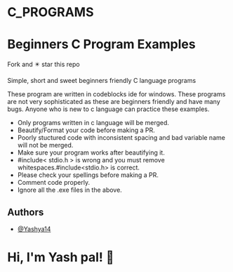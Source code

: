 # C_PROGRAMS
# Beginners C Program Examples
Fork and ✴️ star this repo

Simple, short and sweet beginners friendly C language programs

These program are written in codeblocks ide for windows. 
These programs are not very sophisticated as these are beginners friendly and have many bugs. Anyone who is new to c language can practice these examples.

* Only programs written in c language will be merged.
* Beautify/Format your code before making a PR.
* Poorly stuctured code with inconsistent spacing and bad variable name will not be merged.
* Make sure your program works after beautifying it.
* #include< stdio.h > is wrong and you must remove whitespaces.#include<stdio.h> is correct.
* Please check your spellings before making a PR.
* Comment code properly.
* Ignore all the .exe files in the above.

## Authors

- [@Yashya14](https://github.com/Yashya14)


# Hi, I'm Yash pal! 👋
